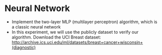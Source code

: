 # Neural Network
- Implement the two-layer MLP (multilayer perceptron) algorithm, which is a classic neural network
- In this experiment, we will use the publicly dataset to verify our algorithm. Download the UCI Breast dataset: http://archive.ics.uci.edu/ml/datasets/breast+cancer+wisconsin+(diagnostic)